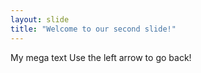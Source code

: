 ```yaml
---
layout: slide
title: "Welcome to our second slide!"
---
```

My mega text
Use the left arrow to go back!
